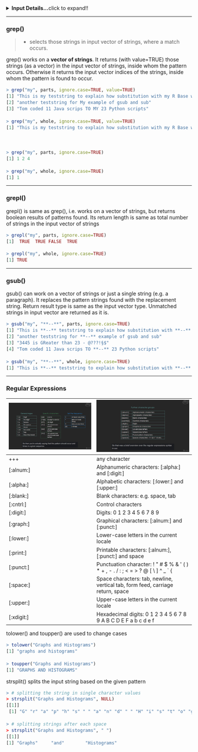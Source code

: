 <details>
  <summary><b>Input Details...</b>click to expand!!</summary>

```R
parts <- c("This is my teststring to explain how substitution with my R Base works",
           "another teststring for My example of gsub and sub",
           "3445 is GReater than 23 - @???!§$",
           "Tom coded 11 Java scrips TO MY 23 Python scripts")

whole <- c("This is my teststring to explain how substitution with my R Base works
           another teststring for My example of gsub and sub
           3445 is GReater than 23 - @???!§$
           Tom coded 11 Java scrips TO MY 23 Python scripts")
           
# a vector of strings
> parts
[1] "This is my teststring to explain how substitution with my R Base works"
[2] "another teststring for My example of gsub and sub"                     
[3] "3445 is GReater than 23 - @???!§$"                                     
[4] "Tom coded 11 Java scrips TO MY 23 Python scripts"                      

# one whole string
> whole
[1] "This is my teststring to explain how substitution with my R Base works\n           another teststring for My example of gsub and sub\n           3445 is GReater than 23 - @???!§$\n           Tom coded 11 Java scrips TO MY 23 Python scripts"
```
</details>

<hr>

### grep()
>- selects those strings in input vector of strings, where a match occurs.

grep() works on a **vector of strings**. It returns (with value=TRUE) those strings (as a vector) in the input vector of strings, inside whom the pattern occurs. Otherwise it returns the input vector indices of the strings, inside whom the pattern is found to occur.

```R
> grep("my", parts, ignore.case=TRUE, value=TRUE)
[1] "This is my teststring to explain how substitution with my R Base works"
[2] "another teststring for My example of gsub and sub"                     
[3] "Tom coded 11 Java scrips TO MY 23 Python scripts"                      

> grep("my", whole, ignore.case=TRUE, value=TRUE)
[1] "This is my teststring to explain how substitution with my R Base works\n           another teststring for My example of gsub and sub\n           3445 is GReater than 23 - @???!§$\n           Tom coded 11 Java scrips TO MY 23 Python scripts"



> grep("my", parts, ignore.case=TRUE)
[1] 1 2 4

> grep("my", whole, ignore.case=TRUE)
[1] 1
```

<hr>

### grepl()
grepl() is same as grep(), i.e. works on a vector of strings, but returns boolean results of patterns found.
Its return length is same as total number of strings in the input vector of strings

```R
> grepl("my", parts, ignore.case=TRUE)
[1]  TRUE  TRUE FALSE  TRUE

> grepl("my", whole, ignore.case=TRUE)
[1] TRUE
```

<hr>

### gsub()
gsub() can work on a vector of strings or just a single string (e.g. a paragraph). It replaces the pattern strings found with the replacement string. Return result type is same as the input vector type. Unmatched strings in input vector are returned as it is.

```R
> gsub("my", "**--**", parts, ignore.case=TRUE)
[1] "This is **--** teststring to explain how substitution with **--** R Base works"
[2] "another teststring for **--** example of gsub and sub"                         
[3] "3445 is GReater than 23 - @???!§$"                                             
[4] "Tom coded 11 Java scrips TO **--** 23 Python scripts"                          

> gsub("my", "**--**", whole, ignore.case=TRUE)
[1] "This is **--** teststring to explain how substitution with **--** R Base works\n           another teststring for **--** example of gsub and sub\n           3445 is GReater than 23 - @???!§$\n           Tom coded 11 Java scrips TO **--** 23 Python scripts"
```

<hr>

### Regular Expressions

|![](https://github.com/Tanmoy-Rath/misc/blob/master/R/UDEMY/misc/regexp1.jpg)|![](https://github.com/Tanmoy-Rath/misc/blob/master/R/UDEMY/misc/regexp2.jpg)|
|---|---|
|+++|any character|
|[:alnum:]|Alphanumeric characters: [:alpha:] and [:digit:]|
|[:alpha:]|Alphabetic characters: [:lower:] and [:upper:]|
|[:blank:]|Blank characters: e.g. space, tab|
|[:cntrl:]|Control characters|
|[:digit:]|Digits: 0 1 2 3 4 5 6 7 8 9|
|[:graph:]|Graphical characters: [:alnum:] and [:punct:]|
|[:lower:]|Lower-case letters in the current locale|
|[:print:]|Printable characters: [:alnum:], [:punct:] and space|
|[:punct:]|Punctuation character: ! " # $ % & ' ( ) * + , - . / : ; < = > ? @ [ \ ] ^ _ ` { | } ~|
|[:space:]|Space characters: tab, newline, vertical tab, form feed, carriage return, space|
|[:upper:]|Upper-case letters in the current locale|
|[:xdigit:]|Hexadecimal digits: 0 1 2 3 4 5 6 7 8 9 A B C D E F a b c d e f|


tolower() and toupper() are used to change cases
```R
> tolower("Graphs and Histograms")
[1] "graphs and histograms"

> toupper("Graphs and Histograms")
[1] "GRAPHS AND HISTOGRAMS"
```

strsplit() splits the input string based on the given pattern
```R
> # splitting the string in single character values
> strsplit("Graphs and Histograms", NULL)
[[1]]
 [1] "G" "r" "a" "p" "h" "s" " " "a" "n" "d" " " "H" "i" "s" "t" "o" "g" "r" "a" "m" "s"

> # splitting strings after each space
> strsplit("Graphs and Histograms", " ")
[[1]]
[1] "Graphs"     "and"        "Histograms"
```
